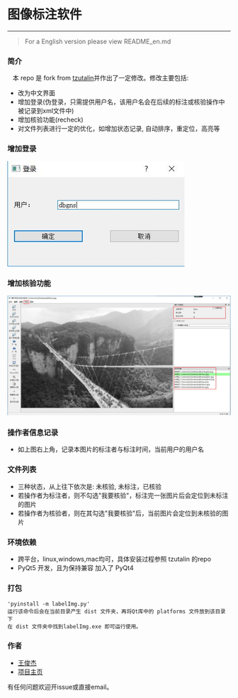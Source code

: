# 图像标注软件
------------------------------
> For a English version please view README_en.md

### 简介
&nbsp;&nbsp; 本 repo 是 fork from [tzutalin](https://github.com/tzutalin/labelImg)并作出了一定修改。修改主要包括:
* 改为中文界面
* 增加登录(伪登录，只需提供用户名，该用户名会在后续的标注或核验操作中被记录到xml文件中)
* 增加核验功能(recheck)
* 对文件列表进行一定的优化，如增加状态记录, 自动排序，重定位，高亮等

### 增加登录
 ![login](ManualImages/login.jpg)
 
### 增加核验功能
 ![re-check](ManualImages/check.jpg)
 
### 操作者信息记录
* 如上图右上角，记录本图片的标注者与标注时间，当前用户的用户名
 
### 文件列表
* 三种状态，从上往下依次是: 未核验, 未标注，已核验
* 若操作者为标注者，则不勾选"我要核验"，标注完一张图片后会定位到未标注的图片
* 若操作者为核验者，则在其勾选"我要核验"后，当前图片会定位到未核验的图片

### 环境依赖
* 跨平台，linux,windows,mac均可，具体安装过程参照 tzutalin 的repo
* PyQt5 开发，且为保持兼容 加入了 PyQt4
    
### 打包
    'pyinstall -m labelImg.py'
    运行该命令后会在当前目录产生 dist 文件夹，再将Qt库中的 platforms 文件放到该目录下
	在 dist 文件夹中找到labelImg.exe 即可运行使用。
	
### 作者
* [王俊杰](http://120.79.231.160)
* [项目主页](http://120.79.231.160/labelImg)

有任何问题欢迎开issue或直接email。